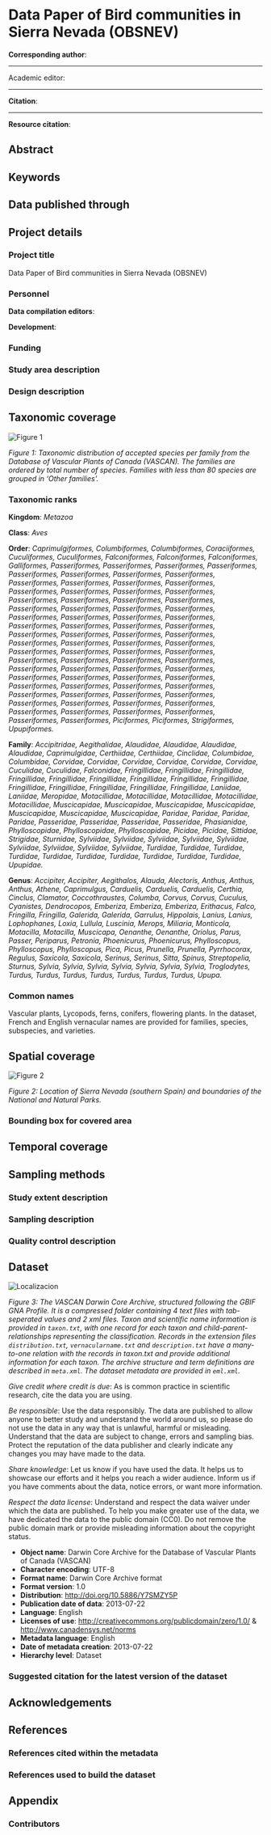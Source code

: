 # Data Paper of Bird communities in Sierra Nevada (OBSNEV)



[^1]: 

**Corresponding author**: 

---

Academic editor: 

---

**Citation**: 

---

**Resource citation**: 

[^2]: see Appendix.

## Abstract



## Keywords



## Data published through


## Project details

### Project title

Data Paper of Bird communities in Sierra Nevada (OBSNEV)

### Personnel

**Data compilation editors**: 

**Development**: 

### Funding


### Study area description


### Design description


## Taxonomic coverage


![Figure 1]()

*Figure 1: Taxonomic distribution of accepted species per family from the Database of Vascular Plants of Canada (VASCAN). The families are ordered by total number of species. Families with less than 80 species are grouped in ‘Other families’.*

### Taxonomic ranks

**Kingdom**: *Metazoa*

**Class**: *Aves*

**Order**: *Caprimulgiformes, Columbiformes, Columbiformes, Coraciiformes, Cuculiformes, Cuculiformes, Falconiformes, Falconiformes, Falconiformes, Galliformes, Passeriformes, Passeriformes, Passeriformes, Passeriformes, Passeriformes, Passeriformes, Passeriformes, Passeriformes, Passeriformes, Passeriformes, Passeriformes, Passeriformes, Passeriformes, Passeriformes, Passeriformes, Passeriformes, Passeriformes, Passeriformes, Passeriformes, Passeriformes, Passeriformes, Passeriformes, Passeriformes, Passeriformes, Passeriformes, Passeriformes, Passeriformes, Passeriformes, Passeriformes, Passeriformes, Passeriformes, Passeriformes, Passeriformes, Passeriformes, Passeriformes, Passeriformes, Passeriformes, Passeriformes, Passeriformes, Passeriformes, Passeriformes, Passeriformes, Passeriformes, Passeriformes, Passeriformes, Passeriformes, Passeriformes, Passeriformes, Passeriformes, Passeriformes, Passeriformes, Passeriformes, Passeriformes, Passeriformes, Passeriformes, Passeriformes, Passeriformes, Passeriformes, Passeriformes, Passeriformes, Passeriformes, Passeriformes, Passeriformes, Passeriformes, Passeriformes, Passeriformes, Passeriformes, Passeriformes, Passeriformes, Passeriformes, Passeriformes, Passeriformes, Passeriformes, Passeriformes, Piciformes, Piciformes, Strigiformes, Upupiformes.*

**Family**: *Accipitridae, Aegithalidae, Alaudidae, Alaudidae, Alaudidae, Alaudidae, Caprimulgidae, Certhiidae, Certhiidae, Cinclidae, Columbidae, Columbidae, Corvidae, Corvidae, Corvidae, Corvidae, Corvidae, Corvidae, Cuculidae, Cuculidae, Falconidae, Fringillidae, Fringillidae, Fringillidae, Fringillidae, Fringillidae, Fringillidae, Fringillidae, Fringillidae, Fringillidae, Fringillidae, Fringillidae, Fringillidae, Fringillidae, Fringillidae, Laniidae, Laniidae, Meropidae, Motacillidae, Motacillidae, Motacillidae, Motacillidae, Motacillidae, Muscicapidae, Muscicapidae, Muscicapidae, Muscicapidae, Muscicapidae, Muscicapidae, Muscicapidae, Paridae, Paridae, Paridae, Paridae, Passeridae, Passeridae, Passeridae, Passeridae, Phasianidae, Phylloscopidae, Phylloscopidae, Phylloscopidae, Picidae, Picidae, Sittidae, Strigidae, Sturnidae, Sylviidae, Sylviidae, Sylviidae, Sylviidae, Sylviidae, Sylviidae, Sylviidae, Sylviidae, Sylviidae, Turdidae, Turdidae, Turdidae, Turdidae, Turdidae, Turdidae, Turdidae, Turdidae, Turdidae, Turdidae, Upupidae.*

**Genus**: *Accipiter, Accipiter, Aegithalos, Alauda, Alectoris, Anthus, Anthus, Anthus, Athene, Caprimulgus, Carduelis, Carduelis, Carduelis, Certhia, Cinclus, Clamator, Coccothraustes, Columba, Corvus, Corvus, Cuculus, Cyanistes, Dendrocopos, Emberiza, Emberiza, Emberiza, Erithacus, Falco, Fringilla, Fringilla, Galerida, Galerida, Garrulus, Hippolais, Lanius, Lanius, Lophophanes, Loxia, Lullula, Luscinia, Merops, Miliaria, Monticola, Motacilla, Motacilla, Muscicapa, Oenanthe, Oenanthe, Oriolus, Parus, Passer, Periparus, Petronia, Phoenicurus, Phoenicurus, Phylloscopus, Phylloscopus, Phylloscopus, Pica, Picus, Prunella, Prunella, Pyrrhocorax, Regulus, Saxicola, Saxicola, Serinus, Serinus, Sitta, Spinus, Streptopelia, Sturnus, Sylvia, Sylvia, Sylvia, Sylvia, Sylvia, Sylvia, Sylvia, Troglodytes, Turdus, Turdus, Turdus, Turdus, Turdus, Turdus, Turdus, Upupa.*

### Common names

Vascular plants, Lycopods, ferns, conifers, flowering plants. In the dataset, French and English vernacular names are provided for families, species, subspecies, and varieties. 

## Spatial coverage


![Figure 2](/figures/mapaslocalizacion.jpg)

*Figure 2: Location of Sierra Nevada (southern Spain) and boundaries of the National and Natural Parks.*



### Bounding box for covered area



## Temporal coverage



## Sampling methods

### Study extent description

### Sampling description


### Quality control description


## Dataset


![Localizacion]()

*Figure 3: The VASCAN Darwin Core Archive, structured following the GBIF GNA Profile. It is a compressed folder containing 4 text files with tab-seperated values and 2 xml files. Taxon and scientific name information is provided in `taxon.txt`, with one record for each taxon and child-parent-relationships representing the classification. Records in the extension files `distribution.txt`, `vernacularname.txt` and `description.txt` have a many-to-one relation with the records in taxon.txt and provide additional information for each taxon. The archive structure and term definitions are described in `meta.xml`. The dataset metadata are provided in `eml.xml`.*


*Give credit where credit is due*: As is common practice in scientific research, cite the data you are using.

*Be responsible*: Use the data responsibly. The data are published to allow anyone to better study and understand the world around us, so please do not use the data in any way that is unlawful, harmful or misleading. Understand that the data are subject to change, errors and sampling bias. Protect the reputation of the data publisher and clearly indicate any changes you may have made to the data.

*Share knowledge*: Let us know if you have used the data. It helps us to showcase our efforts and it helps you reach a wider audience. Inform us if you have comments about the data, notice errors, or want more information.

*Respect the data license*: Understand and respect the data waiver under which the data are published. To help you make greater use of the data, we have dedicated the data to the public domain (CC0). Do not remove the public domain mark or provide misleading information about the copyright status.

* **Object name**: Darwin Core Archive for the Database of Vascular Plants of Canada (VASCAN)
* **Character encoding**: UTF-8
* **Format name**: Darwin Core Archive format
* **Format version**: 1.0
* **Distribution**: <http://doi.org/10.5886/Y7SMZY5P>
* **Publication date of data**: 2013-07-22
* **Language**: English
* **Licenses of use**: <http://creativecommons.org/publicdomain/zero/1.0/> & <http://www.canadensys.net/norms>
* **Metadata language**: English
* **Date of metadata creation**: 2013-07-22
* **Hierarchy level**: Dataset

### Suggested citation for the latest version of the dataset


## Acknowledgements


## References

### References cited within the metadata


### References used to build the dataset


## Appendix

### Contributors
